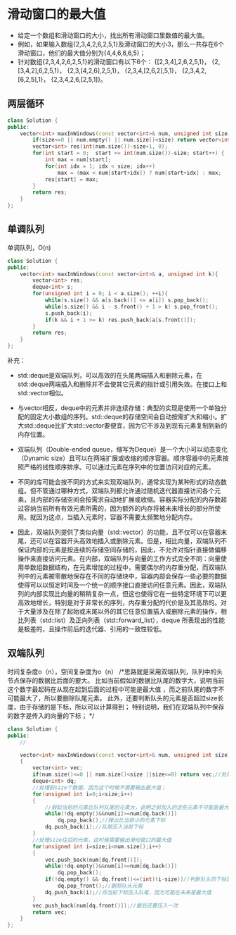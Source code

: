 # 滑动窗口的最大值

- 给定一个数组和滑动窗口的大小，找出所有滑动窗口里数值的最大值。  
- 例如，如果输入数组{2,3,4,2,6,2,5,1}及滑动窗口的大小3，那么一共存在6个滑动窗口，他们的最大值分别为{4,4,6,6,6,5}；
- 针对数组{2,3,4,2,6,2,5,1}的滑动窗口有以下6个： {[2,3,4],2,6,2,5,1}， {2,[3,4,2],6,2,5,1}， {2,3,[4,2,6],2,5,1}， {2,3,4,[2,6,2],5,1}， {2,3,4,2,[6,2,5],1}， {2,3,4,2,6,[2,5,1]}。

## 两层循环

```cpp
class Solution {
public:
    vector<int> maxInWindows(const vector<int>& num, unsigned int size) {
        if(size<=0 || num.empty() || num.size()<size) return vector<int>();
        vector<int> res(int(num.size())-size+1, 0);
        for(int start = 0;  start <= int(num.size())-size; start++) {
            int max = num[start];
            for(int idx = 1; idx < size; idx++)
                max = (max < num[start+idx]) ? num[start+idx] : max;
            res[start] = max;
        }
        return res;
    }
};
```

## 单调队列

单调队列，O(n)

```cpp
class Solution {
public:
    vector<int> maxInWindows(const vector<int>& a, unsigned int k){
        vector<int> res;
        deque<int> s;
        for(unsigned int i = 0; i < a.size(); ++i){
            while(s.size() && a[s.back()] <= a[i]) s.pop_back();
            while(s.size() && i - s.front() + 1 > k) s.pop_front();
            s.push_back(i);
            if(k && i + 1 >= k) res.push_back(a[s.front()]);
        }
        return res;
    }
};
```
补充：
- std::deque是双端队列，可以高效的在头尾两端插入和删除元素，在std::deque两端插入和删除并不会使其它元素的指针或引用失效。在接口上和std::vector相似。  
- 与vector相反，deque中的元素并非连续存储：典型的实现是使用一个单独分配的固定大小数组的序列。std::deque的存储空间会自动按需扩大和缩小。扩大std::deque比扩大std::vector要便宜，因为它不涉及到现有元素复制到新的内存位置。

- 双端队列（Double-ended queue，缩写为Deque）是一个大小可以动态变化（Dynamic size）且可以在两端扩展或收缩的顺序容器。顺序容器中的元素按照严格的线性顺序排序。可以通过元素在序列中的位置访问对应的元素。  
- 不同的库可能会按不同的方式来实现双端队列，通常实现为某种形式的动态数组。但不管通过哪种方式，双端队列都允许通过随机迭代器直接访问各个元素，且内部的存储空间会按需求自动地扩展或收缩。容器实际分配的内存数超过容纳当前所有有效元素所需的，因为额外的内存将被未来增长的部分所使用。就因为这点，当插入元素时，容器不需要太频繁地分配内存。  
- 因此，双端队列提供了类似向量（std::vector）的功能，且不仅可以在容器末尾，还可以在容器开头高效地插入或删除元素。但是，相比向量，双端队列不保证内部的元素是按连续的存储空间存储的，因此，不允许对指针直接做偏移操作来直接访问元素。在内部，双端队列与向量的工作方式完全不同：向量使用单数组数据结构，在元素增加的过程中，需要偶尔的内存重分配，而双端队列中的元素被零散地保存在不同的存储块中，容器内部会保存一些必要的数据使得可以以恒定时间及一个统一的顺序接口直接访问任意元素。因此，双端队列的内部实现比向量的稍稍复杂一点，但这也使得它在一些特定环境下可以更高效地增长，特别是对于非常长的序列，内存重分配的代价是及其高昂的。对于大量涉及在除了起始或末尾以外的其它任意位置插入或删除元素的操作，相比列表（std::list）及正向列表（std::forward_list），deque 所表现出的性能是极差的，且操作前后的迭代器、引用的一致性较低。


## 双端队列

时间复杂度o（n），空间复杂度为o（n）
/*思路就是采用双端队列，队列中的头节点保存的数据比后面的要大。
      比如当前假如的数据比队尾的数字大，说明当前这个数字最起码在从现在起到后面的过程中可能是最大值
      ，而之前队尾的数字不可能最大了，所以要删除队尾元素。
      此外，还要判断队头的元素是否超过size长度，由于存储的是下标，所以可以计算得到；
      特别说明，我们在双端队列中保存的数字是传入的向量的下标；
*/

```cpp
class Solution {
public:
    //

    vector<int> maxInWindows(const vector<int>& num, unsigned int size)
    {
        vector<int> vec;
        if(num.size()<=0 || num.size()<size ||size<=0) return vec;//处理特殊情况
        deque<int> dq;
        //处理前size个数据，因为这个时候不需要输出最大值；
        for(unsigned int i=0;i<size;i++)
        {
            //假如当前的元素比队列队尾的元素大，说明之前加入的这些元素不可能是最大值了。因为当前的这个数字比之前加入队列的更晚
            while(!dq.empty()&&num[i]>=num[dq.back()])
                dq.pop_back();//弹出比当前小的元素下标
            dq.push_back(i);//队尾压入当前下标
        }
        //处理size往后的元素，这时候需要输出滑动窗口的最大值
        for(unsigned int i=size;i<num.size();i++)
        {
            vec.push_back(num[dq.front()]);
            while(!dq.empty()&&num[i]>=num[dq.back()])
                dq.pop_back();
            if(!dq.empty() && dq.front()<=(int)(i-size))//判断队头的下标是否超出size大小，如果超过，要删除队头元素
                dq.pop_front();//删除队头元素
            dq.push_back(i);//将当前下标压入队尾，因为可能在未来是最大值
        }
        vec.push_back(num[dq.front()]);//最后还要压入一次
        return vec;
    }
};
```
